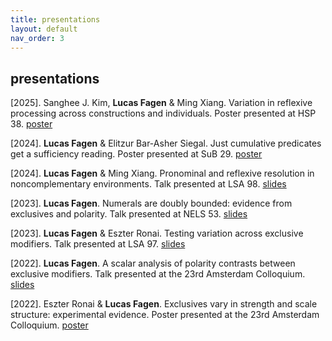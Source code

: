 ```yaml
---
title: presentations
layout: default
nav_order: 3
---
```


## presentations ##

[2025]. Sanghee J. Kim, **Lucas Fagen** & Ming Xiang. Variation in reflexive processing across constructions and individuals. Poster presented at HSP 38. [poster](slides/hsp2025-poster.pdf)

[2024]. **Lucas Fagen** & Elitzur Bar-Asher Siegal. Just cumulative predicates get a sufficiency reading. Poster presented at SuB 29. [poster](slides/sub2024-poster.pdf)

[2024]. **Lucas Fagen** & Ming Xiang. Pronominal and reflexive resolution in noncomplementary environments. Talk presented at LSA 98. [slides](slides/lsa2024-slides.pdf)

[2023]. **Lucas Fagen**. Numerals are doubly bounded: evidence from exclusives and polarity. Talk presented at NELS 53. [slides](slides/nels2023-slides.pdf)

[2023]. **Lucas Fagen** & Eszter Ronai. Testing variation across exclusive modifiers. Talk presented at LSA 97. [slides](slides/lsa2023-slides.pdf)

[2022]. **Lucas Fagen**. A scalar analysis of polarity contrasts between exclusive modifiers. Talk presented at the 23rd Amsterdam Colloquium. [slides](slides/ac2022-slides.pdf)

[2022]. Eszter Ronai & **Lucas Fagen**. Exclusives vary in strength and scale structure: experimental evidence. Poster presented at the 23rd Amsterdam Colloquium. [poster](slides/ac2022-poster.pdf)
